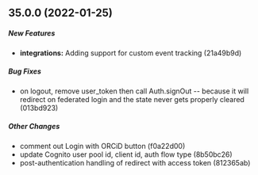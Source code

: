 ## 35.0.0 (2022-01-25)

##### New Features

* **integrations:**  Adding support for custom event tracking (21a49b9d)

##### Bug Fixes

*  on logout, remove user_token then call Auth.signOut -- because it will redirect on federated login and the state never gets properly cleared (013bd923)

##### Other Changes

*  comment out Login with ORCiD button (f0a22d00)
*  update Cognito user pool id, client id, auth flow type (8b50bc26)
*  post-authentication handling of redirect with access token (812365ab)

